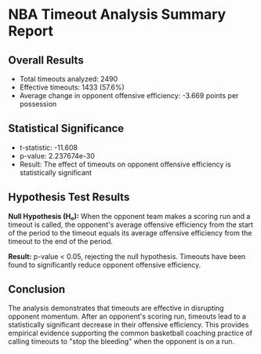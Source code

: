 # NBA Timeout Analysis Summary Report

## Overall Results

* Total timeouts analyzed: 2490
* Effective timeouts: 1433 (57.6%)
* Average change in opponent offensive efficiency: -3.669 points per possession

## Statistical Significance

* t-statistic: -11.608
* p-value: 2.237674e-30
* Result: The effect of timeouts on opponent offensive efficiency is statistically significant

## Hypothesis Test Results

**Null Hypothesis (H₀):** When the opponent team makes a scoring run and a timeout is called, the opponent's average offensive efficiency from the start of the period to the timeout equals its average offensive efficiency from the timeout to the end of the period.

**Result:** p-value < 0.05, rejecting the null hypothesis. Timeouts have been found to significantly reduce opponent offensive efficiency.

## Conclusion

The analysis demonstrates that timeouts are effective in disrupting opponent momentum. After an opponent's scoring run, timeouts lead to a statistically significant decrease in their offensive efficiency. This provides empirical evidence supporting the common basketball coaching practice of calling timeouts to "stop the bleeding" when the opponent is on a run.
